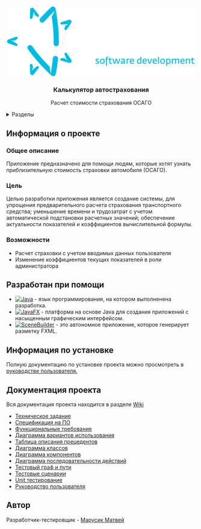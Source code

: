 <!-- PROJECT LOGO -->
<br />
<div align="center">
    <img src="src/main/resources/image/0ab93365afc1d6a63b08a68735755244.png" alt="Logo" width="500" height="185">
  <h3 align="center">Калькулятор автострахования</h3>
  <p align="center">
    Расчет стоимости страхования ОСАГО
</div>

<details>
  <summary>Разделы</summary>
  <ol>
    <li>
      <a href="#информация-о-проекте">Информация о проекте</a>
    </li>
    <li>
      <a href="#разработан-при-помощи">Разработан при помощи</a>
    </li>
    <li>
    <a href="#информация-по-установке">Информация по установке</a>
    </li>
    <li>
      <a href="#документация-проекта">Документация проекта</a>
    </li>
    <li>
      <a href="#автор">Автор</a>
    </li>
  </ol>
</details>

## Информация о проекте
### Общее описание
Приложение предназначено для помощи людям, которые хотят узнать приблизительную стоимость страховки автомобиля (ОСАГО).
### Цель
Целью разработки приложения является создание системы, для упрощения предварительного расчета страхования транспортного средства; уменьшение времени и трудозатрат с учетом автоматической подстановки расчетных значений; обеспечение актуальности показателей и коэффициентов вычислительной формулы.
### Возможности
* Расчет страховки с учетом вводимых данных пользователя
* Изменение коэффициентов текущих показателей в роли администратора
## Разработан при помощи
* [![Java][Java.io]][Java-url] - язык программирования, на котором выполненена разработка.
* [![JavaFX][JavaFX.io]][JavaFX-url] -  платформа на основе Java для создания приложений с насыщенным графическим интерфейсом.
* [![SceneBuilder][SceneBuilder.io]][SceneBuilder-url] - это автономное приложение, которое генерирует разметку FXML.
## Информация по установке
Полную документацию по установке проекта можно просмотреть в [руководстве пользователя.](https://github.com/cemetryghost/CalcOSAGO/wiki/%2312.-%D0%A0%D1%83%D0%BA%D0%BE%D0%B2%D0%BE%D0%B4%D1%81%D1%82%D0%B2%D0%BE-%D0%BF%D0%BE%D0%BB%D1%8C%D0%B7%D0%BE%D0%B2%D0%B0%D1%82%D0%B5%D0%BB%D1%8F)
## Документация проекта
Вся документация проекта находится в разделе [Wiki](https://github.com/cemetryghost/CalcOSAGO/wiki/)
* [Техническое задание](https://github.com/cemetryghost/CalcOSAGO/wiki/%2301.-%D0%A2%D0%B5%D1%85%D0%BD%D0%B8%D1%87%D0%B5%D1%81%D0%BA%D0%BE%D0%B5-%D0%B7%D0%B0%D0%B4%D0%B0%D0%BD%D0%B8%D0%B5)
* [Спецификация на ПО](https://github.com/cemetryghost/CalcOSAGO/wiki/%2302.-%D0%A1%D0%BF%D0%B5%D1%86%D0%B8%D1%84%D0%B8%D0%BA%D0%B0%D1%86%D0%B8%D1%8F-%D0%BD%D0%B0-%D0%9F%D0%9E)
* [Функциональные требование](https://github.com/cemetryghost/CalcOSAGO/wiki/%2303.-%D0%A4%D1%83%D0%BD%D0%BA%D1%86%D0%B8%D0%BE%D0%BD%D0%B0%D0%BB%D1%8C%D0%BD%D1%8B%D0%B5-%D1%82%D1%80%D0%B5%D0%B1%D0%BE%D0%B2%D0%B0%D0%BD%D0%B8%D0%B5)
* [Диаграмма вариантов использования](https://github.com/cemetryghost/CalcOSAGO/wiki/%2304.-%D0%94%D0%B8%D0%B0%D0%B3%D1%80%D0%B0%D0%BC%D0%BC%D0%B0-%D0%B2%D0%B0%D1%80%D0%B8%D0%B0%D0%BD%D1%82%D0%BE%D0%B2-%D0%B8%D1%81%D0%BF%D0%BE%D0%BB%D1%8C%D0%B7%D0%BE%D0%B2%D0%B0%D0%BD%D0%B8%D1%8F)
* [Таблица описания прецедентов](https://github.com/cemetryghost/CalcOSAGO/wiki/%2305.-%D0%A2%D0%B0%D0%B1%D0%BB%D0%B8%D1%86%D0%B0-%D0%BE%D0%BF%D0%B8%D1%81%D0%B0%D0%BD%D0%B8%D1%8F-%D0%BF%D1%80%D0%B5%D1%86%D0%B5%D0%B4%D0%B5%D0%BD%D1%82%D0%BE%D0%B2)
* [Диаграмма классов](https://github.com/cemetryghost/CalcOSAGO/wiki/%2306.-%D0%94%D0%B8%D0%B0%D0%B3%D1%80%D0%B0%D0%BC%D0%BC%D0%B0-%D0%BA%D0%BB%D0%B0%D1%81%D1%81%D0%BE%D0%B2)
* [Диаграмма компонентов](https://github.com/cemetryghost/CalcOSAGO/wiki/%2307.-%D0%94%D0%B8%D0%B0%D0%B3%D1%80%D0%B0%D0%BC%D0%BC%D0%B0-%D0%BA%D0%BE%D0%BC%D0%BF%D0%BE%D0%BD%D0%B5%D0%BD%D1%82%D0%BE%D0%B2)
* [Диаграмма последовательности действий](https://github.com/cemetryghost/CalcOSAGO/wiki/%2308.-%D0%94%D0%B8%D0%B0%D0%B3%D1%80%D0%B0%D0%BC%D0%BC%D0%B0-%D0%BF%D0%BE%D1%81%D0%BB%D0%B5%D0%B4%D0%BE%D0%B2%D0%B0%D1%82%D0%B5%D0%BB%D1%8C%D0%BD%D0%BE%D1%81%D1%82%D0%B8-%D0%B4%D0%B5%D0%B9%D1%81%D1%82%D0%B2%D0%B8%D0%B9)
* [Тестовый граф и пути](https://github.com/cemetryghost/CalcOSAGO/wiki/%2309.-%D0%A2%D0%B5%D1%81%D1%82%D0%BE%D0%B2%D1%8B%D0%B9-%D0%B3%D1%80%D0%B0%D1%84-%D0%B8-%D0%BF%D1%83%D1%82%D0%B8)
* [Тестовые сценарии](https://github.com/cemetryghost/CalcOSAGO/wiki/%2310.-%D0%A2%D0%B5%D1%81%D1%82%D0%BE%D0%B2%D1%8B%D0%B5-%D1%81%D1%86%D0%B5%D0%BD%D0%B0%D1%80%D0%B8%D0%B8)
* [Unit тестирование](https://github.com/cemetryghost/CalcOSAGO/wiki/%2311.-Unit-%D1%82%D0%B5%D1%81%D1%82%D0%B8%D1%80%D0%BE%D0%B2%D0%B0%D0%BD%D0%B8%D0%B5)
* [Руководство пользователя](https://github.com/cemetryghost/CalcOSAGO/wiki/%2312.-%D0%A0%D1%83%D0%BA%D0%BE%D0%B2%D0%BE%D0%B4%D1%81%D1%82%D0%B2%D0%BE-%D0%BF%D0%BE%D0%BB%D1%8C%D0%B7%D0%BE%D0%B2%D0%B0%D1%82%D0%B5%D0%BB%D1%8F)
## Автор
Разработчик-тестировщик - [Марусик Матвей](https://github.com/cemetryghost)

[Java.io]: https://img.shields.io/badge/-Java-yellow
[Java-url]: https://www.java.com/ru/
[JavaFX.io]: https://img.shields.io/badge/-JavaFX-lightgrey
[JavaFX-url]: https://openjfx.io/
[SceneBuilder.io]: https://img.shields.io/badge/-Scene%20Builder-blue
[SceneBuilder-url]: https://gluonhq.com/products/scene-builder/
